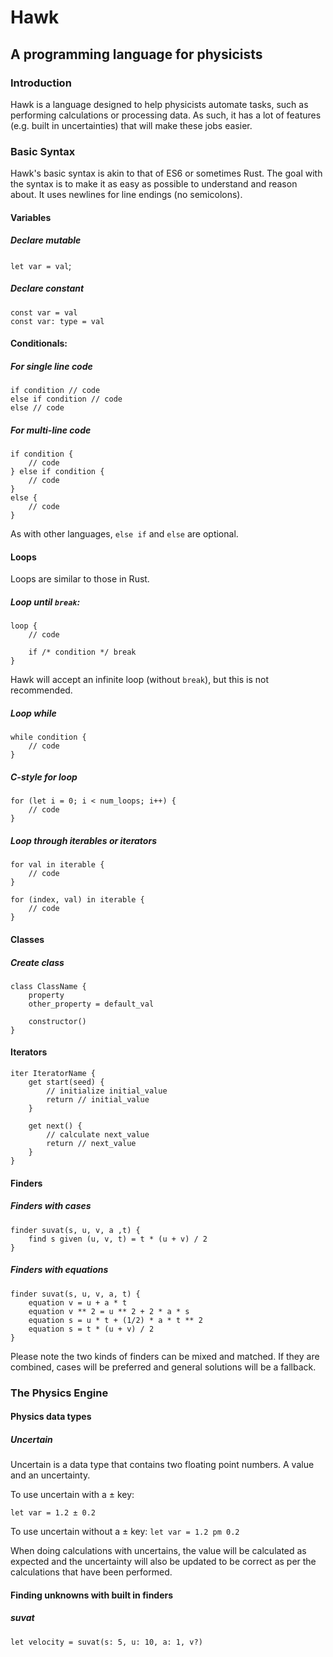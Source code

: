 # Hawk
## A programming language for physicists

### Introduction

Hawk is a language designed to help physicists automate tasks, such as performing calculations or processing data. As such, it has a lot of features (e.g. built in uncertainties) that will make these jobs easier.
### Basic Syntax

Hawk's basic syntax is akin to that of ES6 or sometimes Rust. The goal with the syntax is to make it as easy as possible to understand and reason about. It uses newlines for line endings (no semicolons).

#### Variables

##### Declare mutable

`let var = val`;


##### Declare constant

```
const var = val
const var: type = val
```

#### Conditionals:

##### For single line code
```
if condition // code
else if condition // code
else // code
```
##### For multi-line code
```
if condition {
    // code
} else if condition {
    // code
}
else {
    // code
}
```
As with other languages, `else if` and `else` are optional.

#### Loops

Loops are similar to those in Rust.

##### Loop until `break`:
```
loop {
    // code

    if /* condition */ break
}
```
Hawk will accept an infinite loop (without `break`), but this is not recommended. 

##### Loop while
```
while condition {
    // code
}
```

##### C-style for loop
```
for (let i = 0; i < num_loops; i++) {
    // code
}
```

##### Loop through iterables or iterators
```
for val in iterable {
    // code
}

for (index, val) in iterable {
    // code
}
```

#### Classes

##### Create class
```
class ClassName {
    property
    other_property = default_val

    constructor()
}
```

#### Iterators

```
iter IteratorName {
    get start(seed) {
        // initialize initial_value
        return // initial_value
    }

    get next() {
        // calculate next_value
        return // next_value
    }
}
```

#### Finders

##### Finders with cases
```
finder suvat(s, u, v, a ,t) {
    find s given (u, v, t) = t * (u + v) / 2
}
```

##### Finders with equations
```
finder suvat(s, u, v, a, t) {
    equation v = u + a * t
    equation v ** 2 = u ** 2 + 2 * a * s
    equation s = u * t + (1/2) * a * t ** 2
    equation s = t * (u + v) / 2
}
```

Please note the two kinds of finders can be mixed and matched. If they are combined, cases will be preferred and general solutions will be a fallback. 

### The Physics Engine

#### Physics data types

##### Uncertain

Uncertain is a data type that contains two floating point numbers. A value and an uncertainty. 

To use uncertain with a ± key:

`let var = 1.2 ± 0.2`

To use uncertain without a ± key:
`let var = 1.2 pm 0.2`

When doing calculations with uncertains, the value will be calculated as expected and the uncertainty will also be updated to be correct as per the calculations that have been performed.

#### Finding unknowns with built in finders

##### suvat
```
let velocity = suvat(s: 5, u: 10, a: 1, v?)
